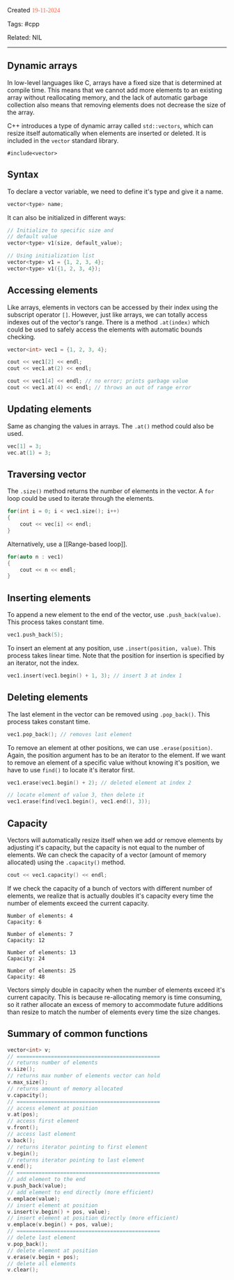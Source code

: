 
Created <font style="color:tomato; font-family:Consolas;">19-11-2024</font>

Tags: #cpp 

Related: NIL

****

## Dynamic arrays

In low-level languages like C, arrays have a fixed size that is determined at compile time. This means that we cannot add more elements to an existing array without reallocating memory, and the lack of automatic garbage collection also means that removing elements does not decrease the size of the array.

C++ introduces a type of dynamic array called `std::vectors`, which can resize itself automatically when elements are inserted or deleted. It is included in the `vector` standard library.

````
#include<vector>
````


## Syntax

To declare a vector variable, we need to define it's type and give it a name.

````cpp
vector<type> name;
````

It can also be initialized in different ways:

````cpp
// Initialize to specific size and
// default value
vector<type> v1(size, default_value);

// Using initialization list
vector<type> v1 = {1, 2, 3, 4};
vector<type> v1({1, 2, 3, 4});
````


## Accessing elements

Like arrays, elements in vectors can be accessed by their index using the subscript operator `[]`. However, just like arrays, we can totally access indexes out of the vector's range. There is a method `.at(index)` which could be used to safely access the elements with automatic bounds checking.

````cpp
vector<int> vec1 = {1, 2, 3, 4};

cout << vec1[2] << endl;
cout << vec1.at(2) << endl;

cout << vec1[4] << endl; // no error; prints garbage value
cout << vec1.at(4) << endl; // throws an out of range error
````


## Updating elements

Same as changing the values in arrays. The `.at()` method could also be used.

````cpp
vec[1] = 3;
vec.at(1) = 3;
````


## Traversing vector

The `.size()` method returns the number of elements in the vector. A `for` loop could be used to iterate through the elements.

````cpp
for(int i = 0; i < vec1.size(); i++)
{
	cout << vec[i] << endl;
}
````

Alternatively, use a [[Range-based loop]].

````cpp
for(auto n : vec1)
{
	cout << n << endl;
}
````


## Inserting elements

To append a new element to the end of the vector, use `.push_back(value)`. This process takes constant time.

````cpp
vec1.push_back(5);
````

To insert an element at any position, use `.insert(position, value)`. This process takes linear time. Note that the position for insertion is specified by an iterator, not the index.

````cpp
vec1.insert(vec1.begin() + 1, 3); // insert 3 at index 1
````


## Deleting elements

The last element in the vector can be removed using `.pop_back()`. This process takes constant time.

````cpp
vec1.pop_back(); // removes last element
````

To remove an element at other positions, we can use `.erase(position)`. Again, the position argument has to be an iterator to the element. If we want to remove an element of a specific value without knowing it's position, we have to use `find()` to locate it's iterator first.

````cpp
vec1.erase(vec1.begin() + 2); // deleted element at index 2

// locate element of value 3, then delete it
vec1.erase(find(vec1.begin(), vec1.end(), 3));
````


## Capacity

Vectors will automatically resize itself when we add or remove elements by adjusting it's capacity, but the capacity is not equal to the number of elements. We can check the capacity of a vector (amount of memory allocated) using the `.capacity()` method.

````cpp
cout << vec1.capacity() << endl;
````

If we check the capacity of a bunch of vectors with different number of elements, we realize that is actually doubles it's capacity every time the number of elements exceed the current capacity.

````
Number of elements: 4
Capacity: 6

Number of elements: 7
Capacity: 12

Number of elements: 13
Capacity: 24

Number of elements: 25
Capacity: 48
````

Vectors simply double in capacity when the number of elements exceed it's current capacity. This is because re-allocating memory is time consuming, so it rather allocate an excess of memory to accommodate future additions than resize to match the number of elements every time the size changes.

## Summary of common functions

````cpp
vector<int> v;
// ==============================================
// returns number of elements
v.size();
// returns max number of elements vector can hold
v.max_size();
// returns amount of memory allocated
v.capacity();
// ==============================================
// access element at position
v.at(pos);
// access first element
v.front();
// access last element
v.back();
// returns iterator pointing to first element
v.begin();
// returns iterator pointing to last element
v.end();
// ==============================================
// add element to the end
v.push_back(value);
// add element to end directly (more efficient)
v.emplace(value);
// insert element at position
v.insert(v.begin() + pos, value);
// insert element at position directly (more efficient)
v.emplace(v.begin() + pos, value);
// ==============================================
// delete last element
v.pop_back();
// delete element at position
v.erase(v.begin + pos);
// delete all elements
v.clear();

````